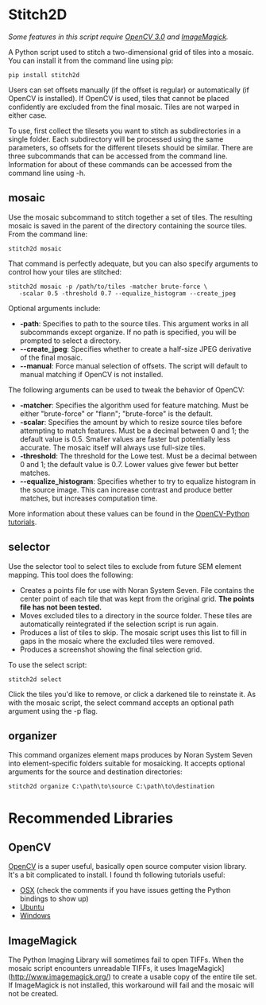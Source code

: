 Stitch2D
==============

*Some features in this script require [OpenCV 3.0](http://opencv.org/)
and [ImageMagick](http://www.imagemagick.org/).*

A Python script used to stitch a two-dimensional grid of tiles into a mosaic.
You can install it from the command line using pip:

```
pip install stitch2d
```

Users can set offsets manually (if the offset is regular) or automatically
(if OpenCV is installed). If OpenCV is used, tiles that cannot be placed
confidently are excluded from the final mosaic. Tiles are not warped in
either case.

To use, first collect the tilesets you want to stitch as subdirectories
in a single folder. Each subdirectory will be processed using the same
parameters, so offsets for the different tilesets should be similar.
There are three subcommands that can be accessed from the command line.
Information for about of these commands can be accessed from the command
line using -h.

mosaic
------
Use the mosaic subcommand to stitch together a set of tiles. The resulting
mosaic is saved in the parent of the directory containing the source tiles.
From the command line:

```
stitch2d mosaic
```

That command is perfectly adequate, but you can also specify arguments to
control how your tiles are stitched:

```
stitch2d mosaic -p /path/to/tiles -matcher brute-force \
   -scalar 0.5 -threshold 0.7 --equalize_histogram --create_jpeg
```

Optional arguments include:
*  **-path**: Specifies to path to the source tiles. This argument works in
   all subcommands except organize. If no path is specified, you will be
   prompted to select a directory.
*  **--create_jpeg**: Specifies whether to create a half-size JPEG derivative
   of the final mosaic.
*  **--manual**: Force manual selection of offsets. The script will
   default to manual matching if OpenCV is not installed.

The following arguments can be used to tweak the behavior of OpenCV:
*  **-matcher**: Specifies the algorithm used for feature matching. Must
   be either "brute-force" or "flann"; "brute-force" is the default.
*  **-scalar**: Specifies the amount by which to resize source tiles
   before attempting to match features. Must be a decimal between 0 and 1;
   the default value is 0.5. Smaller values are faster but potentially less
   accurate. The mosaic itself will always use full-size tiles.
*  **-threshold**: The threshold for the Lowe test. Must be a decimal
   between 0 and 1; the default value is 0.7. Lower values give fewer but
   better matches.
*  **--equalize_histogram**: Specifies whether to try to equalize histogram
   in the source image. This can increase contrast and produce better matches,
   but increases computation time.

More information about these values can be found in the [OpenCV-Python
tutorials](https://opencv-python-tutroals.readthedocs.org/en/latest/py_tutorials/py_feature2d/py_table_of_contents_feature2d/py_table_of_contents_feature2d.html).

selector
--------
Use the selector tool to select tiles to exclude from future SEM
element mapping. This tool does the following:

*  Creates a points file for use with Noran System Seven. File contains
   the center point of each tile that was kept from the original grid.
   **The points file has not been tested.**
*  Moves excluded tiles to a directory in the source folder. These tiles
   are automatically reintegrated if the selection script is run again.
*  Produces a list of tiles to skip. The mosaic script uses this list to
   fill in gaps in the mosaic where the excluded tiles were removed.
*  Produces a screenshot showing the final selection grid.

To use the select script:

```
stitch2d select
```

Click the tiles you'd like to remove, or click a darkened tile to reinstate it.
As with the mosaic script, the select command accepts an optional path argument
using the -p flag.

organizer
---------
This command organizes
element maps produces by Noran System Seven into element-specific folders
suitable for mosaicking. It accepts optional arguments for the source and
destination directories:

```
stitch2d organize C:\path\to\source C:\path\to\destination
```

Recommended Libraries
=====================

OpenCV
------------
[OpenCV](http://www.opencv.org/) is a super useful, basically
open source computer vision library. It's a bit complicated to
install. I found th following tutorials useful:
*  [OSX](http://www.pyimagesearch.com/2015/06/15/install-opencv-3-0-and-python-2-7-on-osx/) (check the comments if you have issues getting the Python bindings
  to show up)
*  [Ubuntu](http://www.pyimagesearch.com/2015/06/22/install-opencv-3-0-and-python-2-7-on-ubuntu/)
*  [Windows](http://docs.opencv.org/3.0-beta/doc/tutorials/introduction/windows_install/windows_install.html)

ImageMagick
-----------
The Python Imaging Library will sometimes fail to open TIFFs. When the
mosaic script encounters unreadable TIFFs, it uses ImageMagick](http://www.imagemagick.org/) to create a usable copy of the
entire tile set. If ImageMagick is not installed, this workaround will
fail and the mosaic will not be created.
